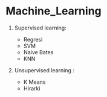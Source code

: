 # Machine_Learning
1. Supervised learning: 
   * Regresi
   * SVM
   * Naive Bates
   * KNN

2. Unsupervised learning : 
   * K Means
   * Hirarki 
